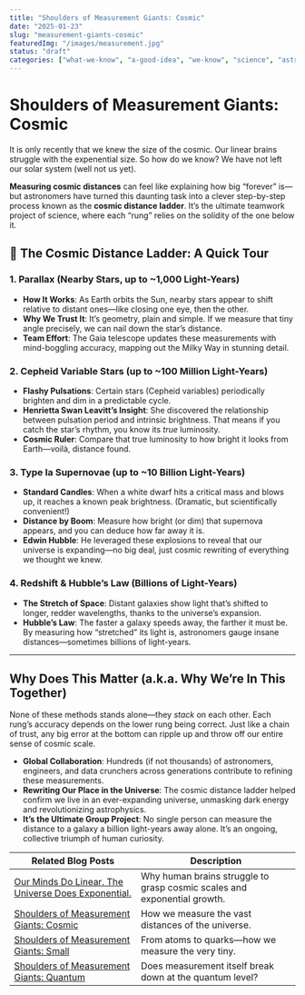 ```yaml
---
title: "Shoulders of Measurement Giants: Cosmic"
date: "2025-01-23"
slug: "measurement-giants-cosmic"
featuredImg: "/images/measurement.jpg"
status: "draft"
categories: ["what-we-know", "a-good-idea", "we-know", "science", "astrophysics"]
---
```


# Shoulders of Measurement Giants: Cosmic

It is only recently that we knew the size of the cosmic. Our linear brains struggle with the expenential size.  So how do we know?  We have not left our solar system (well not us yet). 

 **Measuring cosmic distances** can feel like explaining how big “forever” is—but astronomers have turned this daunting task into a clever step-by-step process known as the **cosmic distance ladder**. It’s the ultimate teamwork project of science, where each “rung” relies on the solidity of the one below it.

## 🚀 The Cosmic Distance Ladder: A Quick Tour

### 1. Parallax (Nearby Stars, up to ~1,000 Light-Years)
- **How It Works**: As Earth orbits the Sun, nearby stars appear to shift relative to distant ones—like closing one eye, then the other.
- **Why We Trust It**: It’s geometry, plain and simple. If we measure that tiny angle precisely, we can nail down the star’s distance.
- **Team Effort**: The Gaia telescope updates these measurements with mind-boggling accuracy, mapping out the Milky Way in stunning detail.

### 2. Cepheid Variable Stars (up to ~100 Million Light-Years)
- **Flashy Pulsations**: Certain stars (Cepheid variables) periodically brighten and dim in a predictable cycle.
- **Henrietta Swan Leavitt’s Insight**: She discovered the relationship between pulsation period and intrinsic brightness. That means if you catch the star’s rhythm, you know its *true* luminosity.
- **Cosmic Ruler**: Compare that true luminosity to how bright it looks from Earth—voilà, distance found.

### 3. Type Ia Supernovae (up to ~10 Billion Light-Years)
- **Standard Candles**: When a white dwarf hits a critical mass and blows up, it reaches a known peak brightness. (Dramatic, but scientifically convenient!)
- **Distance by Boom**: Measure how bright (or dim) that supernova appears, and you can deduce how far away it is.
- **Edwin Hubble**: He leveraged these explosions to reveal that our universe is expanding—no big deal, just cosmic rewriting of everything we thought we knew.

### 4. Redshift & Hubble’s Law (Billions of Light-Years)
- **The Stretch of Space**: Distant galaxies show light that’s shifted to longer, redder wavelengths, thanks to the universe’s expansion.
- **Hubble’s Law**: The faster a galaxy speeds away, the farther it must be. By measuring how “stretched” its light is, astronomers gauge insane distances—sometimes billions of light-years.

---

## Why Does This Matter (a.k.a. Why We’re In This Together)
None of these methods stands alone—they *stack* on each other. Each rung’s accuracy depends on the lower rung being correct. Just like a chain of trust, any big error at the bottom can ripple up and throw off our entire sense of cosmic scale.

- **Global Collaboration**: Hundreds (if not thousands) of astronomers, engineers, and data crunchers across generations contribute to refining these measurements.
- **Rewriting Our Place in the Universe**: The cosmic distance ladder helped confirm we live in an ever-expanding universe, unmasking dark energy and revolutionizing astrophysics.
- **It’s the Ultimate Group Project**: No single person can measure the distance to a galaxy a billion light-years away alone. It’s an ongoing, collective triumph of human curiosity.


| **Related Blog Posts** | **Description** |
|------------------------|----------------|
| [Our Minds Do Linear. The Universe Does Exponential.](../our-minds-do-linear.md) | Why human brains struggle to grasp cosmic scales and exponential growth. |
| [Shoulders of Measurement Giants: Cosmic](../measurement-giants-cosmic.md) | How we measure the vast distances of the universe. |
| [Shoulders of Measurement Giants: Small](../measurement-giants-small.md) | From atoms to quarks—how we measure the very tiny. |
| [Shoulders of Measurement Giants: Quantum](../measurement-giants-quantum.md) | Does measurement itself break down at the quantum level? |
